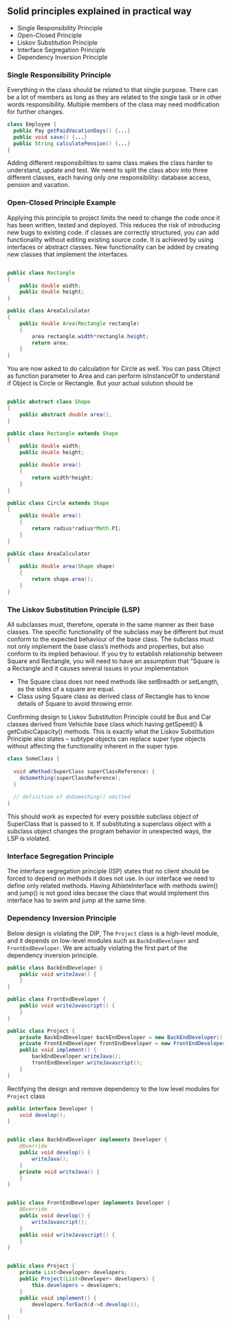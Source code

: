 ## Solid principles explained in practical way

* Single Responsibility Principle
* Open-Closed Principle
* Liskov Substitution Principle
* Interface Segregation Principle
* Dependency Inversion Principle

### Single Responsibility Principle 
Everything in the class should be related to that single purpose. There can be a lot of members as long as they are related to the single task or in other words responsibility. Multiple members of the class may need modification for further changes.

```java
class Employee {
  public Pay getPaidVacationDays() {...}
  public void save() {...}
  public String calculatePension() {...}
}
```

Adding different responsibilities to same class makes the class harder to understand, update and test. We need to split the  class abov into three different classes, each having only one responsibility: database access, pension and vacation.

### Open-Closed Principle Example
Applying this principle to project limits the need to change the  code once it has been written, tested and deployed. This reduces the risk of introducing new bugs to existing code. if classes are correctly structured, you can add functionality without editing existing source code. It is achieved by using interfaces or abstract classes. New functionality can be added by creating new classes that implement the interfaces.

```java

public class Rectangle
{
    public double width;
    public double height;
}

public class AreaCalculator
{
    public double Area(Rectangle rectangle)
    {
        area rectangle.width*rectangle.height;
        return area;
    }
}

```
You are now asked to do calculation for Circle as well. You can pass Object as function parameter to Area and can perform isInstanceOf to understand if Object is Circle or Rectangle. But your actual solution should be

```java

public abstract class Shape
{
    public abstract double area();
}

public class Rectangle extends Shape
{
    public double width;
    public double height;

    public double area()
    {
        return width*height;
    }
}

public class Circle extends Shape
{
    public double area()
    {
        return radius*radius*Math.PI;
    }
}

public class AreaCalculator
{
    public double area(Shape shape)
    {
        return shape.area();
    }
}

```

### The Liskov Substitution Principle (LSP)

All subclasses must, therefore, operate in the same manner as their base classes. The specific functionality of the subclass may be different but must conform to the expected behaviour of the base class. The subclass must not only implement the base class’s methods and properties, but also conform to its implied behaviour.  If you try to establish relationship between Square and Rectangle, you will need to have an assumption that “Square is a Rectangle and it causes several issues in your implementation

 - The Square class does not need methods like setBreadth or setLength, as the sides of a square are equal.
 - Class using Square class as derived class of Rectangle has to know details of Square to avoid throwing error.
 
Confirming design to Liskov Substitution Principle could be Bus and Car classes derived from Vehichle base class which having getSpeed() & getCubicCapacity() methods. This is exactly what the Liskov Substitution Principle also states – subtype objects can replace super type objects without affecting the functionality inherent in the super type.

```java
class SomeClass {
  
  void aMethod(SuperClass superClassReference) {
    doSomething(superClassReference);
  }
  
  // definition of doSomething() omitted
}
```
This should work as expected for every possible subclass object of SuperClass that is passed to it. If substituting a superclass object with a subclass object changes the program behavior in unexpected ways, the LSP is violated.


### Interface Segregation Principle

The interface segregation principle (ISP) states that no client should be forced to depend on methods it does not use. In our interface we need to define only related methods. Having AthleteInterface with methods swim() and jump() is not good idea becase the class that would implement this interface has to swim and jump at the same time. 

### Dependency Inversion Principle
Below design is violating the DIP, The `Project` class is a high-level module, and it depends on low-level modules such as `BackEndDeveloper` and `FrontEndDeveloper`. We are actually violating the first part of the dependency inversion principle.

```java
public class BackEndDeveloper {
    public void writeJava() {
    }
}
```

```java
public class FrontEndDeveloper {
    public void writeJavascript() {
    }
}
```

```java
public class Project {
    private BackEndDeveloper backEndDeveloper = new BackEndDeveloper();
    private FrontEndDeveloper frontEndDeveloper = new FrontEndDeveloper();
    public void implement() {
        backEndDeveloper.writeJava();
        frontEndDeveloper.writeJavascript();
    }
}
```
Rectifying the design and remove dependency to the low level modules for `Project` class

```java
public interface Developer {
    void develop();
}

```

```java

public class BackEndDeveloper implements Developer {
    @Override
    public void develop() {
        writeJava();
    }
    private void writeJava() {
    }
}

```

```java

public class FrontEndDeveloper implements Developer {
    @Override
    public void develop() {
        writeJavascript();
    }
    public void writeJavascript() {
    }
}

```

```java

public class Project {
    private List<Developer> developers;
    public Project(List<Developer> developers) {
        this.developers = developers;
    }
    public void implement() {
        developers.forEach(d->d.develop());
    }
}

